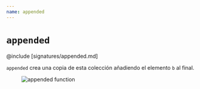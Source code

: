 ```yaml
---
name: appended
---
```


# `appended`

@include [signatures/appended.md]

`appended` crea una copia de esta colección añadiendo el elemento `b` al final.

<figure class="diagram">
  <img src="../images/appended.svg" alt="appended function">
  <!-- <figcaption class="diagram-desc"></figcaption> -->
</figure>
